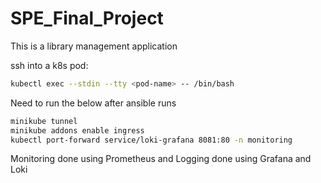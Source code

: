 # SPE_Final_Project

This is a library management application

ssh into a k8s pod: 

```bash
kubectl exec --stdin --tty <pod-name> -- /bin/bash
```

Need to run the below after ansible runs

```bash
minikube tunnel
minikube addons enable ingress
kubectl port-forward service/loki-grafana 8081:80 -n monitoring
```

Monitoring done using Prometheus and Logging done using Grafana and Loki
